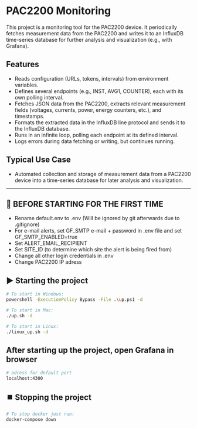 # PAC2200 Monitoring

This project is a monitoring tool for the PAC2200 device. It periodically fetches measurement data from the PAC2200 and writes it to an InfluxDB time-series database for further analysis and visualization (e.g., with Grafana).

## Features

- Reads configuration (URLs, tokens, intervals) from environment variables.
- Defines several endpoints (e.g., INST, AVG1, COUNTER), each with its own polling interval.
- Fetches JSON data from the PAC2200, extracts relevant measurement fields (voltages, currents, power, energy counters, etc.), and timestamps.
- Formats the extracted data in the InfluxDB line protocol and sends it to the InfluxDB database.
- Runs in an infinite loop, polling each endpoint at its defined interval.
- Logs errors during data fetching or writing, but continues running.

## Typical Use Case

- Automated collection and storage of measurement data from a PAC2200 device into a time-series database for later analysis and visualization.

---

## 🚀 BEFORE STARTING FOR THE FIRST TIME

- Rename default.env to .env (Will be ignored by git afterwards due to .gitignore)
- For e-mail alerts, set GF_SMTP e-mail + password in .env file and set GF_SMTP_ENABLED=true
- Set ALERT_EMAIL_RECIPIENT
- Set SITE_ID (to determine which site the alert is being fired from)
- Change all other login credentials in .env
- Change PAC2200 IP adress

## ▶️ Starting the project

```bash
# To start in Windows:
powershell -ExecutionPolicy Bypass -File .\up.ps1 -d

# To start in Mac:
./up.sh -d

# To start in Linux:
./linux_up.sh -d
```

## After starting up the project, open Grafana in browser

```bash
# adress for default port
localhost:4300
```


## ⏹️ Stopping the project

```bash
# To stop docker just run:
docker-compose down
```

